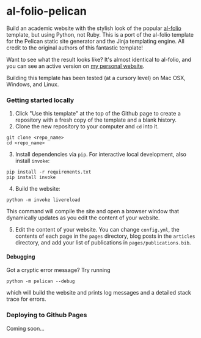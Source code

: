 # al-folio-pelican

Build an academic website with the stylish look of the popular [al-folio](https://github.com/alshedivat/al-folio) 
template, but using Python, not Ruby. This is a port of the al-folio template for the Pelican static site generator and the
Jinja templating engine. All credit to the original authors of this fantastic template!

Want to see what the result looks like? It's almost identical to al-folio, and you can see an active version on
[my personal website](https://vivek-bharadwaj.com).

Building this template has been tested (at a cursory level) on Mac OSX, Windows, and Linux.

### Getting started locally
1. Click "Use this template" at the top of the Github page to create a repository with
   a fresh copy of the template and a blank history.
2. Clone the new repository to your computer and `cd` into it.
```
git clone <repo_name>
cd <repo_name>
```
3. Install dependencies via `pip`. For interactive local development, also install `invoke`:
```
pip install -r requirements.txt
pip install invoke
```
4. Build the website:
```
python -m invoke livereload
```
This command will compile the site and open a browser window that dynamically updates as you edit
the content of your website.

5. Edit the content of your website. You can change `config.yml`, the contents of each page in the `pages` 
directory, blog posts in the `articles` directory, and add your list of publications in
`pages/publications.bib`.

#### Debugging
Got a cryptic error message? Try running
```
python -m pelican --debug
```
which will build the website and prints log messages and a detailed stack trace for errors.

### Deploying to Github Pages
Coming soon...





